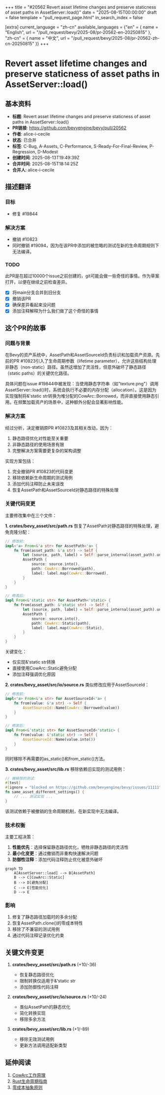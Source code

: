 +++
title = "#20562 Revert asset lifetime changes and preserve staticness of asset paths in AssetServer::load()"
date = "2025-08-15T00:00:00"
draft = false
template = "pull_request_page.html"
in_search_index = false

[extra]
current_language = "zh-cn"
available_languages = {"en" = { name = "English", url = "/pull_request/bevy/2025-08/pr-20562-en-20250815" }, "zh-cn" = { name = "中文", url = "/pull_request/bevy/2025-08/pr-20562-zh-cn-20250815" }}
+++

# Revert asset lifetime changes and preserve staticness of asset paths in AssetServer::load()

## 基本资料
- **标题**: Revert asset lifetime changes and preserve staticness of asset paths in AssetServer::load()
- **PR链接**: https://github.com/bevyengine/bevy/pull/20562
- **作者**: alice-i-cecile
- **状态**: 已合并
- **标签**: C-Bug, A-Assets, C-Performance, S-Ready-For-Final-Review, P-Regression, D-Modest
- **创建时间**: 2025-08-13T19:49:39Z
- **合并时间**: 2025-08-15T18:14:25Z
- **合并人**: alice-i-cecile

## 描述翻译
### 目标
- 修复 #19844

### 解决方案
- 撤销 #10823
- 同时撤销 #19094，因为在该PR中添加的被忽略的测试在新的生命周期规则下无法编译。

### TODO
此PR是在超过10000个issue之前创建的，git可能会做一些奇怪的事情。作为草案打开，以便在继续之前检查差异。
- [x] 将main分支合并到旧分支
- [x] 撤销该PR
- [x] 确保差异看起来没问题
- [x] 添加注释解释为什么我们做了这个奇怪的事情

## 这个PR的故事

### 问题与背景
在Bevy的资产系统中，AssetPath和AssetSourceId负责标识和加载资产资源。先前的PR #10823引入了生命周期参数（lifetime parameter），允许这些结构处理非静态（non-static）路径。虽然这增加了灵活性，但意外破坏了静态路径（static paths）的关键优化路径。

具体问题在issue #19844中被发现：当使用静态字符串（如"texture.png"）调用AssetServer::load()时，系统会执行不必要的内存分配（allocation）。这是因为实现强制将&'static str转换为堆分配的CowArc::Borrowed，而非直接使用静态引用。在频繁加载资产的场景中，这种额外分配会显著影响性能。

### 解决方案
经过分析，决定撤销原PR #10823及其相关改动，因为：
1. 静态路径优化对性能至关重要
2. 非静态路径的使用场景有限
3. 完整解决方案需要更复杂的架构调整

实现方案包括：
1. 完全撤销PR #10823的代码变更
2. 移除依赖新生命周期的测试用例
3. 添加代码注释防止未来误改
4. 恢复AssetPath和AssetSourceId对静态路径的特殊处理

### 关键代码变更
主要修改集中在三个文件：

**1. crates/bevy_asset/src/path.rs**
恢复了AssetPath对静态路径的特殊处理，避免克隆分配：
```rust
// 修改前:
impl<'a> From<&'a str> for AssetPath<'a> {
    fn from(asset_path: &'a str) -> Self {
        let (source, path, label) = Self::parse_internal(asset_path).unwrap();
        AssetPath {
            source: source.into(),
            path: CowArc::Borrowed(path),
            label: label.map(CowArc::Borrowed),
        }
    }
}

// 修改后:
impl From<&'static str> for AssetPath<'static> {
    fn from(asset_path: &'static str) -> Self {
        let (source, path, label) = Self::parse_internal(asset_path).unwrap();
        AssetPath {
            source: source.into(),
            path: CowArc::Static(path),
            label: label.map(CowArc::Static),
        }
    }
}
```
关键变化：
- 仅实现&'static str转换
- 直接使用CowArc::Static避免分配
- 添加注释强调优化原因

**2. crates/bevy_asset/src/io/source.rs**
类似修改应用于AssetSourceId：
```rust
// 修改前:
impl<'a> From<&'a str> for AssetSourceId<'a> {
    fn from(value: &'a str) -> Self {
        AssetSourceId::Name(CowArc::Borrowed(value))
    }
}

// 修改后:
impl From<&'static str> for AssetSourceId<'static> {
    fn from(value: &'static str) -> Self {
        AssetSourceId::Name(value.into())
    }
}
```
同时移除不再需要的as_static()和from_static()方法。

**3. crates/bevy_asset/src/lib.rs**
移除依赖旧实现的测试用例：
```rust
// 被移除的测试:
#[test]
#[ignore = "blocked on https://github.com/bevyengine/bevy/issues/11111"]
fn same_asset_different_settings() {
    // ... 测试实现 ...
}
```
该测试依赖于被撤销的生命周期机制，在新实现中无法编译。

### 技术权衡
主要工程决策：
1. **性能优先**：选择保留静态路径优化，牺牲非静态路径的灵活性
2. **最小化变更**：通过撤销而非重构快速解决问题
3. **防御性注释**：添加代码注释防止优化被意外破坏

```mermaid
graph TD
    A[AssetServer::load] --> B[AssetPath]
    B --> C[CowArc::Static]
    B --> D[避免分配]
    C --> E[性能优化]
    D --> E
```

### 影响
1. 修复了静态路径加载时的多余分配
2. 恢复AssetPath.clone()的零成本特性
3. 移除了不兼容的测试用例
4. 通过代码注释记录优化约束

## 关键文件变更
1. **crates/bevy_asset/src/path.rs** (+10/-36)
   - 恢复静态路径优化
   - 限制转换仅适用于&'static str
   - 添加防御性代码注释

2. **crates/bevy_asset/src/io/source.rs** (+10/-24)
   - 类似AssetPath的静态优化
   - 简化转换实现
   - 移除多余方法

3. **crates/bevy_asset/src/lib.rs** (+1/-89)
   - 移除无效测试用例
   - 更新方法调用适配新类型

## 延伸阅读
1. [CowArc工作原理](https://docs.rs/bevy/latest/bevy/utils/struct.CowArc.html)
2. [Rust生命周期指南](https://doc.rust-lang.org/book/ch10-03-lifetime-syntax.html)
3. [零成本抽象原则](https://blog.rust-lang.org/2015/05/11/traits.html)
